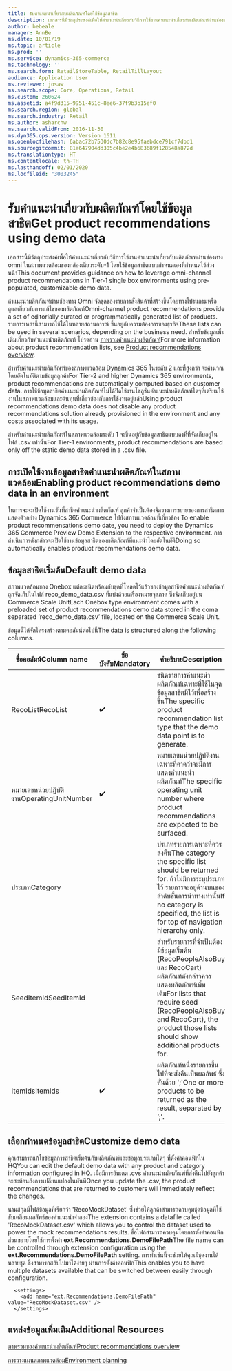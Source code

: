 ```yaml
---
title: รับคำแนะนำเกี่ยวกับผลิตภัณฑ์โดยใช้ข้อมูลสาธิต
description: เอกสารนี้มีวัตถุประสงค์เพื่อให้คำแนะนำเกี่ยวกับวิธีการใช้งานคำแนะนำเกี่ยวกับผลิตภัณฑ์ผ่านช่องทาง omni ในสภาพแวดล้อมของกล่องเดี่ยวระดับ-1 โดยใช้ข้อมูลสาธิตแบบกำหนดเองที่กำหนดไว้ล่วงหน้า
author: bebeale
manager: AnnBe
ms.date: 10/01/19
ms.topic: article
ms.prod: ''
ms.service: dynamics-365-commerce
ms.technology: ''
ms.search.form: RetailStoreTable, RetailTillLayout
audience: Application User
ms.reviewer: josaw
ms.search.scope: Core, Operations, Retail
ms.custom: 260624
ms.assetid: a4f9d315-9951-451c-8ee6-37f9b3b15ef0
ms.search.region: global
ms.search.industry: Retail
ms.author: asharchw
ms.search.validFrom: 2016-11-30
ms.dyn365.ops.version: Version 1611
ms.openlocfilehash: 6abac72b7530dc7b82c8e95faebdce791cf7dbd1
ms.sourcegitcommit: 81a647904dd305c4be2e4b683689f128548a872d
ms.translationtype: HT
ms.contentlocale: th-TH
ms.lasthandoff: 02/01/2020
ms.locfileid: "3003245"
---
```

# <a name="get-product-recommendations-using-demo-data"></a><span data-ttu-id="091b8-103">รับคำแนะนำเกี่ยวกับผลิตภัณฑ์โดยใช้ข้อมูลสาธิต</span><span class="sxs-lookup"><span data-stu-id="091b8-103">Get product recommendations using demo data</span></span>
<span data-ttu-id="091b8-104">เอกสารนี้มีวัตถุประสงค์เพื่อให้คำแนะนำเกี่ยวกับวิธีการใช้งานคำแนะนำเกี่ยวกับผลิตภัณฑ์ผ่านช่องทาง omni ในสภาพแวดล้อมของกล่องเดี่ยวระดับ-1 โดยใช้ข้อมูลสาธิตแบบกำหนดเองที่กำหนดไว้ล่วงหน้า</span><span class="sxs-lookup"><span data-stu-id="091b8-104">This document provides guidance on how to leverage omni-channel product recommendations in Tier-1 single box environments using pre-populated, customizable demo data.</span></span>

<span data-ttu-id="091b8-105">คำแนะนำผลิตภัณฑ์ผ่านช่องทาง Omni จัดชุดของรายการสั่งสินค้าที่สร้างขึ้นโดยทางโปรแกรมหรือดูแลเกี่ยวกับการแก้ไขของผลิตภัณฑ์</span><span class="sxs-lookup"><span data-stu-id="091b8-105">Omni-channel product recommendations provide a set of editorially curated or programmatically generated list of products.</span></span> <span data-ttu-id="091b8-106">รายการเหล่านี้สามารถใช้ได้ในหลายสถานการณ์ ขึ้นอยู่กับความต้องการของธุรกิจ</span><span class="sxs-lookup"><span data-stu-id="091b8-106">These lists can be used in several scenarios, depending on the business need.</span></span> <span data-ttu-id="091b8-107">สำหรับข้อมูลเพิ่มเติมเกี่ยวกับคำแนะนำผลิตภัณฑ์ โปรดอ่าน [ภาพรวมคำแนะนำผลิตภัณฑ์](product-recommendations.md)</span><span class="sxs-lookup"><span data-stu-id="091b8-107">For more information about product recommendation lists, see [Product recommendations overview](product-recommendations.md).</span></span>

<span data-ttu-id="091b8-108">สำหรับคำแนะนำผลิตภัณฑ์ของสภาพแวดล้อม Dynamics 365 ในระดับ 2 และที่สูงกว่า จะคำนวณโดยอัตโนมัติตามข้อมูลลูกค้า</span><span class="sxs-lookup"><span data-stu-id="091b8-108">For Tier-2 and higher Dynamics 365 environments, product recommendations are automatically computed based on customer data.</span></span> <span data-ttu-id="091b8-109">การใช้ข้อมูลสาธิตคำแนะนำผลิตภัณฑ์ไม่ได้ปิดใช้งานโซลูชันคำแนะนำผลิตภัณฑ์ใดๆที่เตรียมใช้งานในสภาพแวดล้อมและต้นทุนที่เกี่ยวข้องกับการใช้งานอยู่แล้ว</span><span class="sxs-lookup"><span data-stu-id="091b8-109">Using product recommendations demo data does not disable any product recommendations solution already provisioned in the environment and any costs associated with its usage.</span></span>

<span data-ttu-id="091b8-110">สำหรับคำแนะนำผลิตภัณฑ์ในสภาพแวดล้อมระดับ 1 จะขึ้นอยู่กับข้อมูลสาธิตแบบคงที่ที่จัดเก็บอยู่ในไฟล์ .csv เท่านั้น</span><span class="sxs-lookup"><span data-stu-id="091b8-110">For Tier-1 environments, product recommendations are based only off the static demo data stored in a .csv file.</span></span>

## <a name="enabling-product-recommendations-demo-data-in-an-environment"></a><span data-ttu-id="091b8-111">การเปิดใช้งานข้อมูลสาธิตคำแนะนำผลิตภัณฑ์ในสภาพแวดล้อม</span><span class="sxs-lookup"><span data-stu-id="091b8-111">Enabling product recommendations demo data in an environment</span></span>
<span data-ttu-id="091b8-112">ในการจะจะเปิดใช้งานวันที่สาธิตคำแนะนำผลิตภัณฑ์ ลูกค้าจำเป็นต้องจัดวางการขยายของการสาธิตการแสดงตัวอย่าง Dynamics 365 Commerce ไปยังสภาพแวดล้อมที่เกี่ยวข้อง </span><span class="sxs-lookup"><span data-stu-id="091b8-112">To enable product recommensations demo date, you need to deploy the Dynamics 365 Commerce Preview Demo Extension to the respective environment.</span></span> <span data-ttu-id="091b8-113">การดำเนินการดังกล่าวจะเปิดใช้งานข้อมูลสาธิตของผลิตภัณฑ์ที่แนะนำโดยอัตโนมัติ</span><span class="sxs-lookup"><span data-stu-id="091b8-113">Doing so automatically enables product recommendations demo data.</span></span>

## <a name="default-demo-data"></a><span data-ttu-id="091b8-114">ข้อมูลสาธิตเริ่มต้น</span><span class="sxs-lookup"><span data-stu-id="091b8-114">Default demo data</span></span>
<span data-ttu-id="091b8-115">สภาพแวดล้อมของ Onebox แต่ละชนิดพร้อมกับชุดที่โหลดไว้แล้วของข้อมูลสาธิตคำแนะนำผลิตภัณฑ์ถูกจัดเก็บในไฟล์ reco_demo_data.csv ที่แบ่งด้วยเครื่องหมายจุลภาค ซึ่งจัดเก็บอยู่บน Commerce Scale Unit</span><span class="sxs-lookup"><span data-stu-id="091b8-115">Each Onebox type environment comes with a preloaded set of product recommendations demo data stored in the coma separated ‘reco_demo_data.csv’ file, located on the Commerce Scale Unit.</span></span>

<span data-ttu-id="091b8-116">ข้อมูลนี้ได้จัดโครงสร้างตามคอลัมน์ต่อไปนี้</span><span class="sxs-lookup"><span data-stu-id="091b8-116">The data is structured along the following columns.</span></span>

| <span data-ttu-id="091b8-117">ชื่อคอลัมน์</span><span class="sxs-lookup"><span data-stu-id="091b8-117">Column name</span></span>         | <span data-ttu-id="091b8-118">ข้อบังคับ</span><span class="sxs-lookup"><span data-stu-id="091b8-118">Mandatory</span></span>          | <span data-ttu-id="091b8-119">คำอธิบาย</span><span class="sxs-lookup"><span data-stu-id="091b8-119">Description</span></span>                                                                                                                                 | <span data-ttu-id="091b8-120">ค่าที่เป็นไปได้</span><span class="sxs-lookup"><span data-stu-id="091b8-120">Possible Values</span></span>                                                              |
|---------------------|--------------------|---------------------------------------------------------------------------------------------------------------------------------------------|------------------------------------------------------------------------------|
| <span data-ttu-id="091b8-121">RecoList</span><span class="sxs-lookup"><span data-stu-id="091b8-121">RecoList</span></span>            | :heavy_check_mark: | <span data-ttu-id="091b8-123">ชนิดรายการคำแนะนำผลิตภัณฑ์เฉพาะที่ใช้ในจุดข้อมูลสาธิตมีไว้เพื่อสร้างขึ้น</span><span class="sxs-lookup"><span data-stu-id="091b8-123">The specific product recommendation list type that the demo data point is to generate.</span></span>                                                    | <ul><li><span data-ttu-id="091b8-124">RecoBestSelling</span><span class="sxs-lookup"><span data-stu-id="091b8-124">RecoBestSelling</span></span></li><li><span data-ttu-id="091b8-125">RecoNew</span><span class="sxs-lookup"><span data-stu-id="091b8-125">RecoNew</span></span></li><li><span data-ttu-id="091b8-126">RecoTrending</span><span class="sxs-lookup"><span data-stu-id="091b8-126">RecoTrending</span></span></li><li><span data-ttu-id="091b8-127">RecoCart</span><span class="sxs-lookup"><span data-stu-id="091b8-127">RecoCart</span></span></li><li><span data-ttu-id="091b8-128">RecoPeopleAlsoBuy</span><span class="sxs-lookup"><span data-stu-id="091b8-128">RecoPeopleAlsoBuy</span></span></li></ul> |
| <span data-ttu-id="091b8-129">หมายเลขหน่วยปฏิบัติงาน</span><span class="sxs-lookup"><span data-stu-id="091b8-129">OperatingUnitNumber</span></span> | :heavy_check_mark: | <span data-ttu-id="091b8-131">หมายเลขหน่วยปฏิบัติงานเฉพาะที่คาดว่าจะมีการแสดงคำแนะนำผลิตภัณฑ์</span><span class="sxs-lookup"><span data-stu-id="091b8-131">The specific operating unit number where product recommendations are expected to be   surfaced.</span></span>                                        |                                                                              |
| <span data-ttu-id="091b8-132">ประเภท</span><span class="sxs-lookup"><span data-stu-id="091b8-132">Category</span></span>            |                    |    <span data-ttu-id="091b8-133">ปรเภทรายการเฉพาะที่ควรส่งคืน</span><span class="sxs-lookup"><span data-stu-id="091b8-133">The category the specific list should be returned for.</span></span> <span data-ttu-id="091b8-134">ถ้าไม่มีการระบุประเภทไว้ รายการจะอยู่ด้านบนของลำดับชั้นการนำทางเท่านั้น</span><span class="sxs-lookup"><span data-stu-id="091b8-134">If no category is specified, the list is for top of navigation hierarchy only.</span></span>    |                                                                              |
| <span data-ttu-id="091b8-135">SeedItemId</span><span class="sxs-lookup"><span data-stu-id="091b8-135">SeedItemId</span></span>          |                    |    <span data-ttu-id="091b8-136">สำหรับรายการที่จำเป็นต้องมีข้อมูลเริ่มต้น (RecoPeopleAlsoBuy และ RecoCart) ผลิตภัณฑ์ดังกล่าวควรแสดงผลิตภัณฑ์เพิ่มเติม</span><span class="sxs-lookup"><span data-stu-id="091b8-136">For lists that require seed (RecoPeopleAlsoBuy and RecoCart), the product those lists should show additional products for.</span></span>            |                                                                              |
| <span data-ttu-id="091b8-137">ItemIds</span><span class="sxs-lookup"><span data-stu-id="091b8-137">ItemIds</span></span>             | :heavy_check_mark: | <span data-ttu-id="091b8-139">ผลิตภัณฑ์หนึ่งรายการขึ้นไปที่จะส่งคืนเป็นผลลัพธ์ ซึ่งคั่นด้วย ';'</span><span class="sxs-lookup"><span data-stu-id="091b8-139">One or more products to be returned as the result, separated by ‘;’.</span></span>                                                                  |                                                                              |

## <a name="customize-demo-data"></a><span data-ttu-id="091b8-140">เลือกกำหนดข้อมูลสาธิต</span><span class="sxs-lookup"><span data-stu-id="091b8-140">Customize demo data</span></span>
<span data-ttu-id="091b8-141">คุณสามารถแก้ไขข้อมูลการสาธิตเริ่มต้นกับผลิตภัณฑ์และข้อมูลประเภทใดๆ ที่ตั้งค่าคอนฟิกใน HQ</span><span class="sxs-lookup"><span data-stu-id="091b8-141">You can edit the default demo data with any product and category information configured in HQ.</span></span> <span data-ttu-id="091b8-142">เมื่อมีการอัพเดต .cvs คำแนะนำผลิตภัณฑ์ที่ส่งคืนไปยังลูกค้าจะสะท้อนถึงการเปลี่ยนแปลงในทันที</span><span class="sxs-lookup"><span data-stu-id="091b8-142">Once you update the .csv, the product recommendations that are returned to customers will immediately reflect the changes.</span></span>

<span data-ttu-id="091b8-143">นามสกุลมีไฟล์ข้อมูลที่เรียกว่า 'RecoMockDataset' ซึ่งช่วยให้ลูกค้าสามารถควบคุมชุดข้อมูลที่ใช้ขับเคลื่อนผลลัพธ์ของคำแนะนำจำลอง</span><span class="sxs-lookup"><span data-stu-id="091b8-143">The extension contains a datafile called 'RecoMockDataset.csv' which allows you to control the dataset used to power the mock recommendations results.</span></span> <span data-ttu-id="091b8-144">ชื่อไฟล์สามารถควบคุมโดยการตั้งค่าคอนฟิกส่วนขยายโดยใช้การตั้งค่า **ext.Recommendations.DemoFilePath**</span><span class="sxs-lookup"><span data-stu-id="091b8-144">The file name can be controlled through extension configuration using the **ext.Recommendations.DemoFilePath** setting.</span></span> <span data-ttu-id="091b8-145">การทำเช่นนี้จะช่วยให้คุณมีชุดงานได้หลายชุด ซึ่งสามารถสลับไปมาได้ง่ายๆ ผ่านการตั้งค่าคอนฟิก</span><span class="sxs-lookup"><span data-stu-id="091b8-145">This enables you to have multiple datasets available that can be switched between easily through configuration.</span></span>


```
  <settings>
    <add name="ext.Recommendations.DemoFilePath" value="RecoMockDataset.csv" />
  </settings>
```

## <a name="additional-resources"></a><span data-ttu-id="091b8-146">แหล่งข้อมูลเพิ่มเติม</span><span class="sxs-lookup"><span data-stu-id="091b8-146">Additional Resources</span></span>

[<span data-ttu-id="091b8-147">ภาพรวมของคำแนะนำผลิตภัณฑ์</span><span class="sxs-lookup"><span data-stu-id="091b8-147">Product recommendations overview</span></span>](product-recommendations.md)

[<span data-ttu-id="091b8-148">การวางแผนสภาพแวดล้อม</span><span class="sxs-lookup"><span data-stu-id="091b8-148">Environment planning</span></span>](../fin-ops-core/fin-ops/imp-lifecycle/environment-planning.md)
